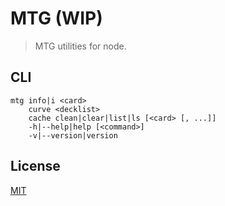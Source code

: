 # MTG (WIP)

> MTG utilities for node.

## CLI

```
mtg info|i <card>
    curve <decklist>
    cache clean|clear|list|ls [<card> [, ...]]
    -h|--help|help [<command>]
    -v|--version|version
```

## License

[MIT](ihttps://raw.githubusercontent.com/jtrussell/node-mtg/master/LICENSE-MIT)
